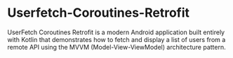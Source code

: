 # Userfetch-Coroutines-Retrofit
UserFetch Coroutines Retrofit is a modern Android application built entirely with Kotlin that demonstrates how to fetch and display a list of users from a remote API using the MVVM (Model-View-ViewModel) architecture pattern.
